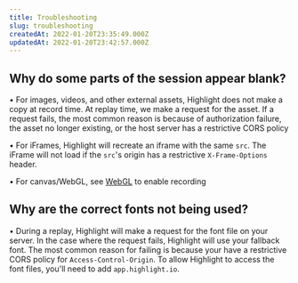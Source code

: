 ```yaml
---
title: Troubleshooting
slug: troubleshooting
createdAt: 2022-01-20T23:35:49.000Z
updatedAt: 2022-01-20T23:42:57.000Z
---
```


## Why do some parts of the session appear blank?

• For images, videos, and other external assets, Highlight does not make a copy at record time. At replay time, we make a request for the asset. If a request fails, the most common reason is because of authorization failure, the asset no longer existing, or the host server has a restrictive CORS policy

• For iFrames, Highlight will recreate an iframe with the same `src`. The iFrame will not load if the `src`'s origin has a restrictive `X-Frame-Options` header.

• For canvas/WebGL, see [WebGL](./canvas.md) to enable recording

## Why are the correct fonts not being used?

• During a replay, Highlight will make a request for the font file on your server. In the case where the request fails, Highlight will use your fallback font. The most common reason for failing is because your have a restrictive CORS policy for `Access-Control-Origin`. To allow Highlight to access the font files, you'll need to add `app.highlight.io`.
